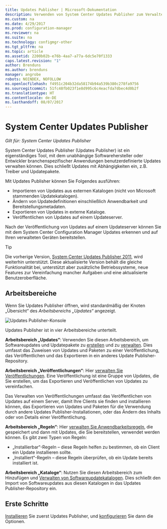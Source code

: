 ```yaml
---
title: Updates Publisher | Microsoft-Dokumentation
description: Verwenden von System Center Updates Publisher zum Verwalten benutzerdefinierter Updates
ms.custom: na
ms.date: 4/29/2017
ms.prod: configuration-manager
ms.reviewer: na
ms.suite: na
ms.technology: configmgr-other
ms.tgt_pltfrm: na
ms.topic: article
ms.assetid: 2200b02b-e76b-4aa7-a77a-6dc5e70f1333
caps.latest.revision: "1"
author: Brenduns
ms.author: brenduns
manager: angrobe
robots: NOINDEX, NOFOLLOW
ms.openlocfilehash: f4951c204b32da58174b94a539b380c278fa9756
ms.sourcegitcommit: 51fc48fb023f1e8d995c6c4eacfda7dbec4d0b2f
ms.translationtype: HT
ms.contentlocale: de-DE
ms.lasthandoff: 08/07/2017
---
```

# <a name="system-center-updates-publisher"></a>System Center Updates Publisher

*Gilt für: System Center Updates Publisher*

System Center Updates Publisher (Updates Publisher) ist ein eigenständiges Tool, mit dem unabhängige Softwarehersteller oder Entwickler branchenspezifischer Anwendungen benutzerdefinierte Updates verwalten können. Dies schließt Updates mit Abhängigkeiten ein, z.B. Treiber und Updatepakete.

Mit Updates Publisher können Sie Folgendes ausführen:

-   Importieren von Updates aus externen Katalogen (nicht von Microsoft stammenden Updatekatalogen).
-   Ändern von Updatedefinitionen einschließlich Anwendbarkeit und Bereitstellungsmetadaten.
-   Exportieren von Updates in externe Kataloge.
-   Veröffentlichen von Updates auf einem Updateserver.

Nach der Veröffentlichung von Updates auf einem Updateserver können Sie mit dem System Center Configuration Manager Updates erkennen und auf Ihren verwalteten Geräten bereitstellen.

> [!TIP]  
> Die vorherige Version, [System Center Updates Publisher 2011](http://go.microsoft.com/fwlink/?LinkId=848111), wird weiterhin unterstützt. Diese aktualisierte Version behält die gleiche Funktionalität bei, unterstützt aber zusätzliche Betriebssysteme, neue Features zur Vereinfachung mancher Aufgaben und eine aktualisierte Benutzeroberfläche.

## <a name="workspaces"></a>Arbeitsbereiche
Wenn Sie Updates Publisher öffnen, wird standardmäßig der Knoten „Übersicht“ des *Arbeitsbereichs „Updates“* angezeigt.

![Updates Publisher-Konsole](media/console1.png)   


Updates Publisher ist in vier Arbeitsbereiche unterteilt.


**Arbeitsbereich „Updates“**: Verwenden Sie diesen Arbeitsbereich, um Softwareupdates und Updatepakete zu [erstellen](/sccm/sum/tools/create-updates-with-updates-publisher) und zu [verwalten](/sccm/sum/tools/manage-updates-with-updates-publisher). Dies umfasst das Zuweisen von Updates und Paketen zu einer Veröffentlichung, das Veröffentlichen und das Exportieren in ein anderes Update Publisher-Repository.

**Arbeitsbereich „Veröffentlichungen“**: Hier [verwalten Sie Veröffentlichungen](/sccm/sum/tools/updates-publisher-publications). Eine Veröffentlichung ist eine Gruppe von Updates, die Sie erstellen, um das Exportieren und Veröffentlichen von Updates zu vereinfachen.

Das Verwalten von Veröffentlichungen umfasst das Veröffentlichen von Updates auf einem Server, damit Ihre Clients sie finden und installieren können, das Exportieren von Updates und Paketen für die Verwendung durch andere Updates Publisher-Installationen, oder das Ändern des Inhalts oder von Details einer Veröffentlichung.



**Arbeitsbereich „Regeln“**: Hier [verwalten Sie Anwendbarkeitsregeln](/sccm/sum/tools/updates-publisher-applicability-rules), die gespeichert und dann mit Updates, die Sie bereitstellen, verwendet werden können. Es gibt zwei Typen von Regeln:

-   „Installierbar“-Regeln – diese Regeln helfen zu bestimmen, ob ein Client ein Update installieren sollte.
-   „Installiert“-Regeln – diese Regeln überprüfen, ob ein Update bereits installiert ist.

**Arbeitsbereich „Kataloge“**: Nutzen Sie diesen Arbeitsbereich zum Hinzufügen und [Verwalten von Softwareupdatekatalogen](/sccm/sum/tools/updates-publisher-catalogs). Dies schließt den Import von Softwareupdates aus diesen Katalogen in das Updates Publisher-Repository ein.
## <a name="first-steps"></a>Erste Schritte
[Installieren](/sccm/sum/tools/install-updates-publisher) Sie zuerst Updates Publisher, und [konfigurieren](/sccm/sum/tools/updates-publisher-options) Sie dann die Optionen.
